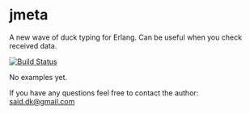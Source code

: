 jmeta
=====

A new wave of duck typing for Erlang. Can be useful when you check received data.

[![Build Status](https://travis-ci.org/freegeo/jmeta.svg)](https://travis-ci.org/freegeo/jmeta)

No examples yet.

If you have any questions feel free to contact the author: said.dk@gmail.com

